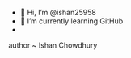 - 👋 Hi, I’m @ishan25958
- 🌱 I’m currently learning GitHub
- <br>
author ~ Ishan Chowdhury 

<!---
ishan25958/ishan25958 is a ✨ special ✨ repository because its `README.md` (this file) appears on your GitHub profile.
You can click the Preview link to take a look at your changes.
--->
